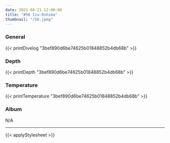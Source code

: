 ```yaml
---
date: 2021-08-21 12:00:00
title: "#56 Izu-Oshima"
thumbnail: "/56.jpeg"
---
```


### General

{{< printDivelog "3bef890d6be74625b01848852b4db68b" >}}

### Depth

{{< printDepth "3bef890d6be74625b01848852b4db68b" >}}

### Temperature

{{< printTemperature "3bef890d6be74625b01848852b4db68b" >}}

### Album

N/A

---

{{< applyStylesheet >}}
